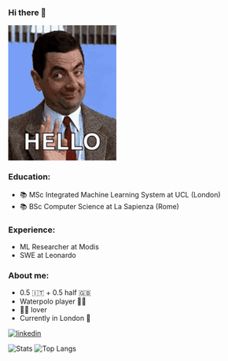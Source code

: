 ### Hi there 👋

<!--![bean](mr-bean-funny.gif)-->

<img valign="middle" src="mr-bean-funny.gif">



<!--
**williamdevena/williamdevena** is a ✨ _special_ ✨ repository because its `README.md` (this file) appears on your GitHub profile.

Here are some ideas to get you started:

- 🔭 I’m currently working on ...
- 🌱 I’m currently learning ...
- 👯 I’m looking to collaborate on ...
- 🤔 I’m looking for help with ...
- 💬 Ask me about ...
- 📫 How to reach me: ...
- 😄 Pronouns: ...
- ⚡ Fun fact: ...
-->





### Education:
  - 📚 MSc Integrated Machine Learning System at UCL (London)
  - 📚 BSc Computer Science at La Sapienza (Rome)

### Experience:
  - ML Researcher at Modis
  - SWE at Leonardo

### About me:
  - 0.5 🇮🇹 + 0.5 half 🇬🇧
  - Waterpolo player 🤽‍♂️
  - 🐶🐱 lover
  - Currently in London 🎡



<!--
Check out my linkedin profile. 

- <img src=https://cdn-icons-png.flaticon.com/512/3536/3536505.png width=20 style="vertical-align:middle"> &nbsp;[Linkedin](https://www.linkedin.com/in/william-de-vena-aa1bb11aa/)</br></br>
-->

<div align="left">
<a href="https://www.linkedin.com/in/william-de-vena-aa1bb11aa">
<img src="https://img.shields.io/badge/visit%20my%20Linkedin-0A66C2?style=for-the-badge&logo=linkedin&logoColor=white" alt="linkedin" />
</a>
</div>




<!--![Anurag's GitHub stats](https://github-readme-stats.vercel.app/api?username=williamdevena&hide=contribs,prs)-->
<p>
  <img src="https://github-readme-stats.vercel.app/api?username=williamdevena&include_all_commits=True&show_icons=True&hide_title=True#)" alt="Stats" style="width:450px;"/>
  <img src="https://github-readme-stats.vercel.app/api/top-langs/?username=williamdevena&layout=compact&langs_count=5&hide=jupyter%20notebook,tex,kotlin&exlude_repo=MyVideoLibrary&hide_title=True#" alt="Top Langs" style="width:355px;"/>
</p>

